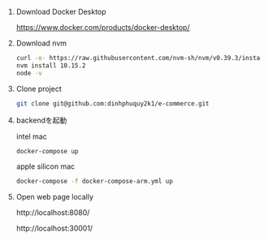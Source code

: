 1. Download Docker Desktop

    https://www.docker.com/products/docker-desktop/
    
2. Download nvm

    ```sh
    curl -o- https://raw.githubusercontent.com/nvm-sh/nvm/v0.39.3/install.sh | bash
    nvm install 10.15.2
    node -v
    ```

3. Clone project

    ```sh
    git clone git@github.com:dinhphuquy2k1/e-commerce.git
    ```

4. backendを起動
 
    intel mac

    ``` sh
    docker-compose up
    ```

    apple silicon mac
    ```sh
    docker-compose -f docker-compose-arm.yml up
    ```

5. Open web page locally

    http://localhost:8080/
    
    http://localhost:30001/
